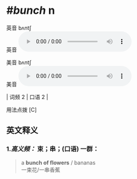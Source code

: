 # ***\#bunch*** n
英音 bʌntʃ  
英音
<audio src="./media/bunch-B.aac" controls="controls"></audio>

美音 bʌntʃ  
美音
<audio src="./media/bunch.aac" controls="controls"></audio>



| 词频 2 | 口语 2 |  

用法点拨  [C]

英文释义
---
### 1.*高义频：* **束；串；(口语) 一群：**  

 > a **bunch of flowers** / bananas  
 > 一束花/一串香蕉    



